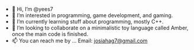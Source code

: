 - 👋 Hi, I’m @yees7
- 👀 I’m interested in programming, game development, and gaming.
- 🌱 I’m currently learning stuff about programming, mostly C++.
- 💞️ I’m looking to collaborate on a minimalistic toy language called Amber, once the main code is finished.
- 📫 You can reach me by ... Email: josiahag7@gmail.com

<!---
yees7/yees7 is a ✨ special ✨ repository because its `README.md` (this file) appears on your GitHub profile.
You can click the Preview link to take a look at your changes.
--->
